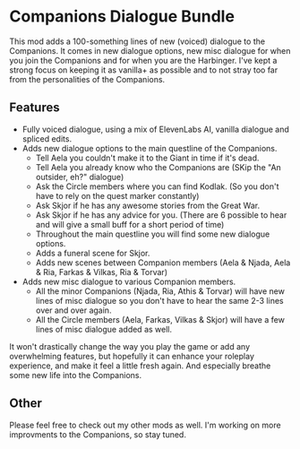 # Companions Dialogue Bundle

This mod adds a 100-something lines of new (voiced) dialogue to the Companions. It comes in new dialogue options, new misc dialogue for when you join the Companions and for when you are the Harbinger. I've kept a strong focus on keeping it as vanilla+ as possible and to not stray too far from the personalities of the Companions.

## Features

- Fully voiced dialogue, using a mix of ElevenLabs AI, vanilla dialogue and spliced edits.
- Adds new dialogue options to the main questline of the Companions.
	- Tell Aela you couldn't make it to the Giant in time if it's dead.
	- Tell Aela you already know who the Companions are (SKip the "An outsider, eh?" dialogue)
	- Ask the Circle members where you can find Kodlak. (So you don't have to rely on the quest marker constantly)
	- Ask Skjor if he has any awesome stories from the Great War.
	- Ask Skjor if he has any advice for you. (There are 6 possible to hear and will give a small buff for a short period of time)
	- Throughout the main questline you will find some new dialogue options.
	- Adds a funeral scene for Skjor.
	- Adds new scenes between Companion members (Aela & Njada, Aela & Ria, Farkas & Vilkas, Ria & Torvar)
- Adds new misc dialogue to various Companion members.
	- All the minor Companions (Njada, Ria, Athis & Torvar) will have new lines of misc dialogue so you don't have to hear the same 2-3 lines over and over again.
	- All the Circle members (Aela, Farkas, Vilkas & Skjor) will have a few lines of misc dialogue added as well.

It won't drastically change the way you play the game or add any overwhelming features, but hopefully it can enhance your roleplay experience, and make it feel a little fresh again. And especially breathe some new life into the Companions.

## Other

Please feel free to check out my other mods as well. I'm working on more improvments to the Companions, so stay tuned.